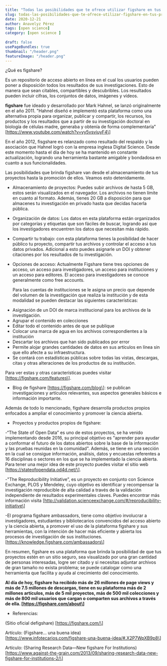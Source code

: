```yaml
---
title: "Todas las posibilidades que te ofrece utilizar figshare en tus proyectos"
slug: todas-las-posibilidades-que-te-ofrece-utilizar-figshare-en-tus-proyectos
date: 2020-12-21
author: Anavelyz Pérez
tags: [open science]
category: [open science ]
 
draft: false
usePageBundles: true
thumbnail: "/header.png"
featureImage: "/header.png"
---
```



<!-- # Todas las posibilidades que te ofrece utilizar figshare en tus proyectos -->



¿Qué es figshare?

Es un repositorio de acceso abierto en línea en el cual los usuarios pueden
poner a disposición todos los resultados de sus investigaciones. Esto de manera
que sean citables, compartibles y descubribles. Los resultados pueden incluir
cifras, los conjuntos de datos, imágenes y vídeos.

<!-- TEASER_END -->

**figshare** fue ideado y desarrollado por Mark Hahnel, se lanzó originalmente en el
año 2011. "Hahnel diseñó e implementó esta plataforma como una alternativa
propia para organizar, publicar y compartir, los recursos, los productos y los
resultados que a partir de su investigación doctoral en biología de células
madre, generaba y obtenía de forma complementaría"
\[https://www.youtube.com/watch?v=yy5vsviuyF4\]

En el año 2012, fisgshare es relanzado como resultado del respaldo y la
asociación que Hahnel logró con la empresa inglesa Digital Science. Desde este
momento hasta el día de hoy se ha mantenido en constante actualización, logrando
una herramienta bastante amigable y bondadosa en cuanto a sus funcionalidades.

Las posibilidades que brinda figshare van desde el almacenamiento de tus
proyectos hasta la promoción de ellos. Veamos esto detenidamente.

- Almacenamiento de proyectos: Puedes subir archivos de hasta 5 GB, estos serán
  visualizados en el navegador. Los archivos no tienen límite en cuanto al
  formato. Además, tienes 20 GB a disposición para que almacenes tu
  investigación en privado hasta que decidas hacerla pública.

- Organización de datos: Los datos en esta plataforma están organizados por
  categorías y etiquetas que son fáciles de buscar, logrando así que los
  investigadores encuentren los datos que necesitan más rápido.

- Compartir tu trabajo: con esta plataforma tienes la posibilidad de hacer público
  tu proyecto, compartir tus archivos y controlar el acceso a tus datos privados.
  Adicional a esto puedes asignarle un DOI y obtener citaciones por los resultados
  de tu investigación.

- Opciones de acceso: Actualmente Figshare tiene tres opciones de acceso, un
  acceso para investigadores, un acceso para instituciones  y un acceso para
  editores. El acceso para investigadores se conoce generalmente como free
  accounts.

  Para las cuentas de instituciones se le asigna un precio que depende del
  volumen de la investigación que realiza la institución y de esta modalidad se
  pueden destacar las siguientes características:

* Asignación de un DOI de marca institucional para los archivos de la
  investigación.
* Agrupar el contenido en colecciones
* Editar todo el contenido antes de que se publique
* Colocar una marca de agua en los archivos correspondientes a la institución
* Descartar los archivos que han sido publicados por error
* Permite alojar grandes cantidades de datos en sus artículos en
  línea sin que ello afecte a su infraestructura.
* Se contará con estadísticas públicas sobre todas las vistas, descargas,
  citas y otras alteraciones de los productos de su institución.

Para ver estas y otras características puedes visitar
\[https://figshare.com/features\].

- Blog de figshare \[https://figshare.com/blog\]: se publican investigaciones y
  artículos relevantes, sus aspectos generales básicos e información importante.

Además de todo lo mencionado, figshare desarrolla productos propios enfocados a
ampliar el conocimiento y promover la ciencia abierta.

- Proyectos y productos propios de figshare:

-“The State of Open Data” es uno de estos proyectos, se ha venido implementando
desde 2016, su principal objetivo es "aprender para ayudar a conformar el
futuro de los datos abiertos sobre la base de la información y las pruebas
reunidas en la comunidad". Además, se tiene en una sección en la cual se
consigue información, análisis, datos y encuestas referentes a 16 disciplinas
o sectores en los que se ha implementado la ciencia abierta. Para tener una
mejor idea de este proyecto puedes visitar el sitio web
\[https://stateofopendata.od4d.net/\].

-"The Reproducibility Initiative”, es un proyecto en conjunto con Science
Exchange, PLOS y Mendeley, cuyo objetivo es identificar y recompensar la
investigación reproducible de alta calidad a través de la validación
independiente de resultados experimentales claves. Puedes encontrar más
información visita
\[http://validation.scienceexchange.com/#/reproducibility-initiative\]

-El programa figshare ambassadors, tiene como objetivo involucrar a
investigadores, estudiantes y bibliotecarios convencidos del acceso abierto y la
ciencia abierta, a promover el uso de la plataforma figshare y sus herramientas,
con la intención de hacer más eficiente y abierta los procesos de investigación
de sus instituciones. \[https://knowledge.figshare.com/ambassadors\]

En resumen, figshare es una plataforma que brinda la posibilidad de que tus
proyectos estén en un sitio seguro, sea visualizado por una gran cantidad de
personas interesadas, logre ser citado y si necesitas adjuntar archivos de gran
tamaño no exista problema; se puede catalogar como una herramienta que facilita
y ayuda al crecimiento del conocimiento.

**Al día de hoy, figshare ha recibido más de 26 millones de page views y más de
7.5 millones de descargas, tiene en su plataforma más de 2 millones artículos,
más de 5 mil proyectos, más de 500 mil colecciones y más de 800 mil usuarios que
cargan o comparten sus archivos a través de ella. \[https://figshare.com/about\]**

* Referencias:

(Sitio oficial defigshare) \[https://figshare.com/\]

Artículo: (Figshare… una buena idea)
\[https://www.infotecarios.com/figshare-una-buena-idea/#.X2P7WpXB9p8\]

Artículo: (Sharing Research Data—New figshare For
Institutions)\[https://www.against-the-grain.com/2013/09/sharing-research-data-new-figshare-for-institutions-2/\]
